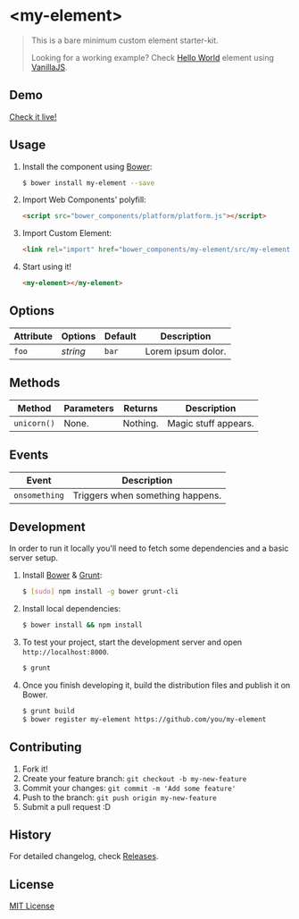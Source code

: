 # &lt;my-element&gt;

> This is a bare minimum custom element starter-kit.
>
> Looking for a working example? Check [Hello World](https://github.com/webcomponents/hello-world-element)
> element using [VanillaJS](http://vanilla-js.com/).

## Demo

[Check it live!](http://webcomponents.github.io/element-boilerplate)

## Usage

1. Install the component using [Bower](http://bower.io/):

    ```sh
    $ bower install my-element --save
    ```

2. Import Web Components' polyfill:

    ```html
    <script src="bower_components/platform/platform.js"></script>
    ```

3. Import Custom Element:

    ```html
    <link rel="import" href="bower_components/my-element/src/my-element.html">
    ```

4. Start using it!

    ```html
    <my-element></my-element>
    ```

## Options

Attribute     | Options     | Default      | Description
---           | ---         | ---          | ---
`foo`         | *string*    | `bar`        | Lorem ipsum dolor.

## Methods

Method        | Parameters   | Returns     | Description
---           | ---          | ---         | ---
`unicorn()`   | None.        | Nothing.    | Magic stuff appears.

## Events

Event         | Description
---           | ---
`onsomething` | Triggers when something happens.

## Development

In order to run it locally you'll need to fetch some dependencies and a basic server setup.

1. Install [Bower](http://bower.io/) & [Grunt](http://gruntjs.com/):

    ```sh
    $ [sudo] npm install -g bower grunt-cli
    ```

2. Install local dependencies:

    ```sh
    $ bower install && npm install
    ```

3. To test your project, start the development server and open `http://localhost:8000`.

    ```sh
    $ grunt
    ```

4. Once you finish developing it, build the distribution files and publish it on Bower.

    ```sh
    $ grunt build
    $ bower register my-element https://github.com/you/my-element
    ```

## Contributing

1. Fork it!
2. Create your feature branch: `git checkout -b my-new-feature`
3. Commit your changes: `git commit -m 'Add some feature'`
4. Push to the branch: `git push origin my-new-feature`
5. Submit a pull request :D

## History

For detailed changelog, check [Releases](https://github.com/webcomponents/element-boilerplate/releases).

## License

[MIT License](http://opensource.org/licenses/MIT)
